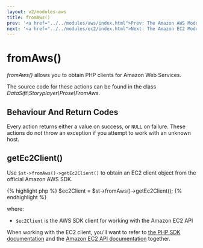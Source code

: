 ```yaml
---
layout: v2/modules-aws
title: fromAws()
prev: '<a href="../../modules/aws/index.html">Prev: The Amazon AWS Module</a>'
next: '<a href="../../modules/ec2/index.html">Next: The Amazon EC2 Module</a>'
---
```


# fromAws()

_fromAws()_ allows you to obtain PHP clients for Amazon Web Services.

The source code for these actions can be found in the class _DataSift\Storyplayer\Prose\FromAws_.

## Behaviour And Return Codes

Every action returns either a value on success, or `NULL` on failure.  These actions do not throw an exception if you attempt to work with an unknown host.

## getEc2Client()

Use `$st->fromAws()->getEc2Client()` to obtain an EC2 client object from the official Amazon AWS SDK.

{% highlight php %}
$ec2Client = $st->fromAws()->getEc2Client();
{% endhighlight %}

where:

* `$ec2Client` is the AWS SDK client for working with the Amazon EC2 API

When working with the EC2 client, you'll want to refer to [the PHP SDK documentation](http://docs.aws.amazon.com/aws-sdk-php-2/guide/latest/service-ec2.html) and the [Amazon EC2 API documentation](http://docs.aws.amazon.com/AWSEC2/latest/APIReference/OperationList-query.html) together.